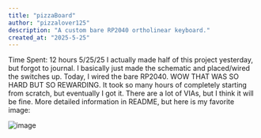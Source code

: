 ```yaml
---
title: "pizzaBoard"
author: "pizzalover125"
description: "A custom bare RP2040 ortholinear keyboard."
created_at: "2025-5-25"
---
```


Time Spent: 12 hours
5/25/25
I actually made half of this project yesterday, but forgot to journal. I basically just made the schematic and placed/wired the switches up. Today, I wired the bare RP2040. WOW THAT WAS SO HARD BUT SO REWARDING. It took so many hours of completely starting from scratch, but eventually I got it. There are a lot of VIAs, but I think it will be fine. More detailed information in README, but here is my favorite image:

![image](https://github.com/user-attachments/assets/98549919-16a8-41cf-b534-abf830c8de1c)

